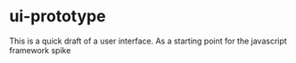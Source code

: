 # ui-prototype

This is a quick draft of a user interface. As a starting point for the javascript framework spike
